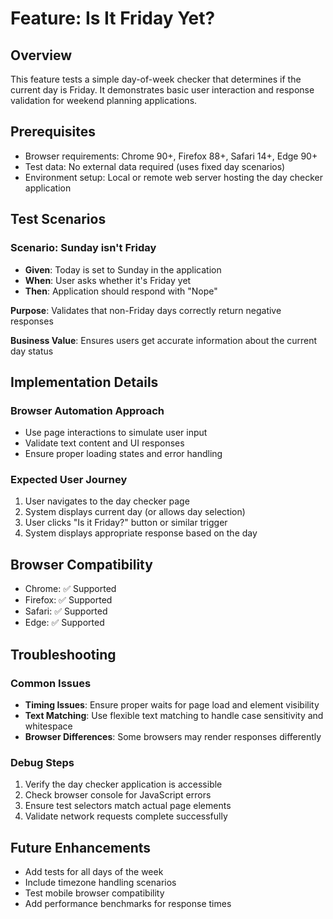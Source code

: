 # Feature: Is It Friday Yet?

## Overview
This feature tests a simple day-of-week checker that determines if the current day is Friday. It demonstrates basic user interaction and response validation for weekend planning applications.

## Prerequisites
- Browser requirements: Chrome 90+, Firefox 88+, Safari 14+, Edge 90+
- Test data: No external data required (uses fixed day scenarios)
- Environment setup: Local or remote web server hosting the day checker application

## Test Scenarios

### Scenario: Sunday isn't Friday
- **Given**: Today is set to Sunday in the application
- **When**: User asks whether it's Friday yet
- **Then**: Application should respond with "Nope"

**Purpose**: Validates that non-Friday days correctly return negative responses

**Business Value**: Ensures users get accurate information about the current day status

## Implementation Details

### Browser Automation Approach
- Use page interactions to simulate user input
- Validate text content and UI responses
- Ensure proper loading states and error handling

### Expected User Journey
1. User navigates to the day checker page
2. System displays current day (or allows day selection)
3. User clicks "Is it Friday?" button or similar trigger
4. System displays appropriate response based on the day

## Browser Compatibility
- Chrome: ✅ Supported
- Firefox: ✅ Supported  
- Safari: ✅ Supported
- Edge: ✅ Supported

## Troubleshooting

### Common Issues
- **Timing Issues**: Ensure proper waits for page load and element visibility
- **Text Matching**: Use flexible text matching to handle case sensitivity and whitespace
- **Browser Differences**: Some browsers may render responses differently

### Debug Steps
1. Verify the day checker application is accessible
2. Check browser console for JavaScript errors
3. Ensure test selectors match actual page elements
4. Validate network requests complete successfully

## Future Enhancements
- Add tests for all days of the week
- Include timezone handling scenarios
- Test mobile browser compatibility
- Add performance benchmarks for response times
